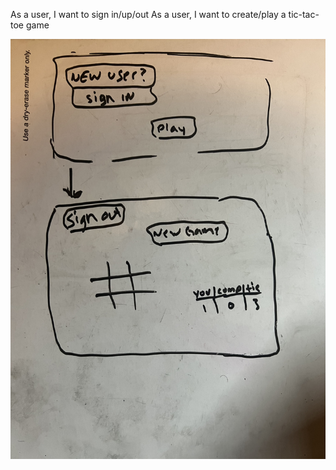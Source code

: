 
As a user, I want to sign in/up/out
As a user, I want to create/play a tic-tac-toe game

![wireframe](images/tictactoe.jpeg)
